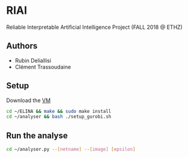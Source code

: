 # RIAI

Reliable Interpretable Artificial Intelligence Project (FALL 2018 @ ETHZ)

## Authors

* Rubin Deliallisi
* Clément Trassoudaine

## Setup

Download the [VM](https://files.sri.inf.ethz.ch/website/teaching/riai2018/materials/project/riai.ova)

``` bash
cd ~/ELINA && make && sudo make install
cd ~/analyser && bash ./setup_gurobi.sh
```

## Run the analyse

``` bash
cd ~/analyser.py --[netname] --[image] [epsilon] 
```
